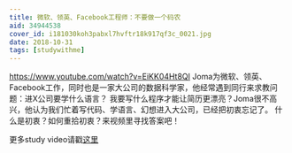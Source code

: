 ```yaml
---
title: 微软、领英、Facebook工程师：不要做一个码农
aid: 34944538
cover_id: i181030koh3pabxl7hvftr18k917qf3c_0021.jpg
date: 2018-10-31
tags: [studywithme]
---
```

https://www.youtube.com/watch?v=EiKK04Ht8QI
Joma为微软、领英、Facebook工作，同时也是一家大公司的数据科学家，他经常遇到同行来求教问题：进X公司要学什么语言？
我要写什么程序才能让简历更漂亮？Joma很不高兴，他认为我们忙着写代码、学语言、幻想进入大公司，已经把初衷忘记了。
什么是初衷？如何重拾初衷？来视频里寻找答案吧！

更多study video请戳[这里](https://wblearn.github.io/study-video/)